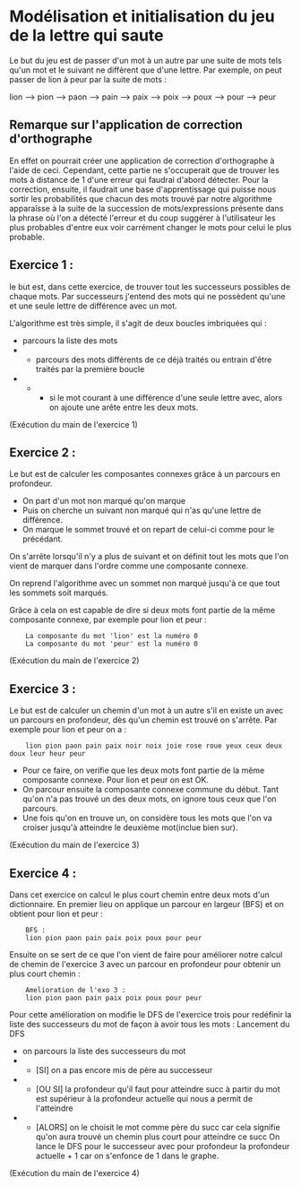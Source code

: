 # Modélisation et initialisation du jeu de la lettre qui saute
Le but du jeu est de passer d'un mot à un autre par une suite de mots tels qu'un mot et le suivant ne diffèrent que d'une lettre. 
Par exemple, on peut passer de lion à peur par la suite de mots :

lion --> pion --> paon --> pain --> paix --> poix --> poux --> pour --> peur


## Remarque sur l'application de correction d'orthographe

En effet on pourrait créer une application de correction d'orthographe à l'aide de ceci. Cependant, cette partie ne s'occuperait que de trouver les mots à distance de 1 d'une erreur qui faudrai d'abord détecter. Pour la correction, ensuite, il faudrait une base d'apprentissage qui puisse nous sortir les probabilités que chacun des mots trouvé par notre algorithme apparaîsse à la suite de la succession de mots/expressions présente dans la phrase où l'on a détecté l'erreur et du coup suggérer à l'utilisateur les plus probables d'entre eux voir carrément changer le mots pour celui le plus probable.


## Exercice 1 :
le but est, dans cette exercice, de trouver tout les successeurs possibles de chaque mots. Par successeurs j'entend des mots qui ne possèdent qu'une et une seule lettre de différence avec un mot.

L'algorithme est très simple, il s'agit de deux boucles imbriquées qui :

* parcours la liste des mots
* * parcours des mots différents de ce déjà traités ou entrain d'être traités par la première boucle
* * * si le mot courant à une différence d'une seule lettre avec, alors on ajoute une arête entre les deux mots.

(Exécution du main de l'exercice 1)


## Exercice 2 : 
Le but est de calculer les composantes connexes grâce à un parcours en profondeur.
* On part d'un mot non marqué qu'on marque
* Puis on cherche un suivant non marqué qui n'as qu'une lettre de différence. 
* On marque le sommet trouvé et on repart de celui-ci comme pour le précédant.

On s'arrête lorsqu'il n'y a plus de suivant et on définit tout les mots que l'on vient de marquer dans l'ordre comme une composante connexe.

On reprend l'algorithme avec un sommet non marqué jusqu'à ce que tout les sommets soit marqués.

Grâce à cela on est capable de dire si deux mots font partie de la même composante connexe, par exemple pour lion et peur : 

        La composante du mot 'lion' est la numéro 0
        La composante du mot 'peur' est la numéro 0

(Exécution du main de l'exercice 2)



## Exercice 3 : 
Le but est de calculer un chemin d'un mot à un autre s'il en existe un avec un parcours en profondeur, dès qu'un chemin est trouvé on s'arrête.
Par exemple pour lion et peur on a :

        lion pion paon pain paix noir noix joie rose roue yeux ceux deux doux leur heur peur 

* Pour ce faire, on verifie que les deux mots font partie de la même composante connexe. Pour lion et peur on est OK.
* On parcour ensuite la composante connexe commune du début. Tant qu'on n'a pas trouvé un des deux mots, on ignore tous ceux que l'on parcours. 
* Une fois qu'on en trouve un, on considère tous les mots que l'on va croiser jusqu'à atteindre le deuxième mot(inclue bien sur).

(Exécution du main de l'exercice 3)

## Exercice 4 :
Dans cet exercice on calcul le plus court chemin entre deux mots d'un dictionnaire.
En premier lieu on applique un parcour en largeur (BFS) et on obtient pour lion et peur :

        BFS : 
        lion pion paon pain paix poix poux pour peur

Ensuite on se sert de ce que l'on vient de faire pour améliorer notre calcul de chemin de l'exercice 3 avec un parcour en profondeur pour obtenir un plus court chemin :

        Amelioration de l'exo 3 :
        lion pion paon pain paix poix poux pour peur

Pour cette amélioration on modifie le DFS de l'exercice trois pour redéfinir la liste des successeurs du mot de façon à avoir tous les mots :
Lancement du DFS
* on parcours la liste des successeurs du mot
* * [SI] on a pas encore mis de père au successeur 
* * [OU SI] la profondeur qu'il faut pour atteindre succ à partir du mot est supérieur à la profondeur actuelle qui nous a permit de l'atteindre 
* * [ALORS] on le choisit le mot comme père du succ car cela signifie qu'on aura trouvé un chemin plus court pour atteindre ce succ
  On lance le DFS pour le successeur avec pour profondeur la profondeur actuelle + 1 car on s'enfonce de 1 dans le graphe.

(Exécution du main de l'exercice 4)
